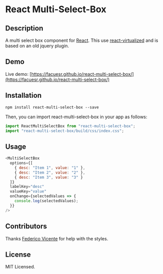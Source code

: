 # React Multi-Select-Box

## Description

A multi select box component for <a href="https://reactjs.org/" target="_blank">React</a>. This use <a href="">react-virtualized</a> and is based on an old jquery plugin.

## Demo

Live demo: [https://facuesr.github.io/react-multi-select-box/](https://facuesr.github.io/react-multi-select-box/)

## Installation

`npm install react-multi-select-box --save`

Then, you can import react-multi-select-box in your app as follows:

```js
import ReactMultiSelectBox from "react-multi-select-box";
import "react-multi-select-box/build/css/index.css";
```

## Usage

```js
<MultiSelectBox
  options={[
    { desc: "Item 1", value: "1" },
    { desc: "Item 2", value: "2" },
    { desc: "Item 3", value: "3" }
  ]}
  labelKey="desc"
  valueKey="value"
  onChange={selectedValues => {
    console.log(selectedValues);
  }}
/>
```

## Contributors

Thanks <a href="">Federico Vicente</a> for help with the styles.

## License

MIT Licensed.

